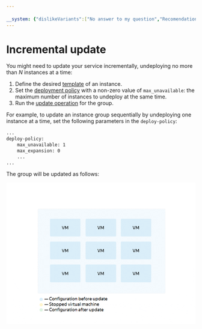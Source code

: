 ```yaml
---

__system: {"dislikeVariants":["No answer to my question","Recomendations didn't help","The content doesn't match title","Other"]}
---
```

# Incremental update

You might need to update your service incrementally, undeploying no more than *N* instances at a time:

1. Define the desired [template](../../../concepts/instance-groups/instance-template.md) of an instance.
1. Set the [deployment policy](../../../concepts/instance-groups/policies/deploy-policy.md) with a non-zero value of `max_unavailable`: the maximum number of instances to undeploy at the same time.
1. Run the [update operation](../../../operations/instance-groups/update.md) for the group.

For example, to update an instance group sequentially by undeploying one instance at a time, set the following parameters in the `deploy-policy`:

```
...
deploy-policy:
    max_unavailable: 1
    max_expansion: 0
    ...
...
```

The group will be updated as follows:

![Rolling update](../../../../_assets/instance-groups/rolling-update.gif "Rolling update")

